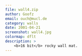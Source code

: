 ```yaml
---
file: wall4.zip
author: Goofz
email: ouch@mucl.de
category: walls
date: 2001-04-21
screenshot: wall4.jpg
colormap: dflt
description: >
    <b>16 bit</b> rocky wall mat.
---
```

